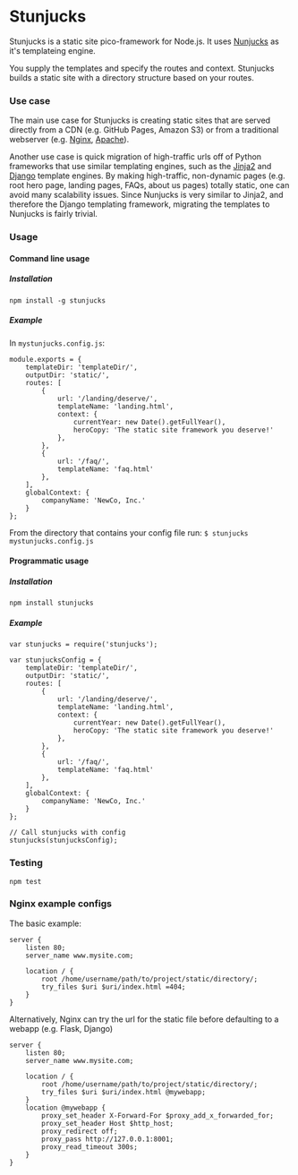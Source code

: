 # Stunjucks

Stunjucks is a static site pico-framework for Node.js.  It uses [Nunjucks](https://mozilla.github.io/nunjucks/) as it's templateing engine.

You supply the templates and specify the routes and context.  Stunjucks builds a static site with a directory structure based on your routes.

### Use case

The main use case for Stunjucks is creating static sites that are served directly from a CDN (e.g. GitHub Pages, Amazon S3) or from a traditional webserver (e.g. [Nginx](https://www.nginx.com/resources/wiki/), [Apache](https://httpd.apache.org/)).

Another use case is quick migration of high-traffic urls off of Python frameworks that use similar templating engines, such as the [Jinja2](http://jinja.pocoo.org/) and [Django](https://www.djangoproject.com/) template engines.  By making high-traffic, non-dynamic pages (e.g. root hero page, landing pages, FAQs, about us pages) totally static, one can avoid many scalability issues. Since Nunjucks is very similar to Jinja2, and therefore the Django templating framework, migrating the templates to Nunjucks is fairly trivial.

### Usage

#### Command line usage

##### Installation

`npm install -g stunjucks`

##### Example

In `mystunjucks.config.js`:
```
module.exports = {
    templateDir: 'templateDir/',
    outputDir: 'static/',
    routes: [
        {
            url: '/landing/deserve/',
            templateName: 'landing.html',
            context: {
                currentYear: new Date().getFullYear(),
                heroCopy: 'The static site framework you deserve!'
            },
        },
        {
            url: '/faq/',
            templateName: 'faq.html'
        },
    ],
    globalContext: {
        companyName: 'NewCo, Inc.'
    }
};
```

From the directory that contains your config file run:
`$ stunjucks mystunjucks.config.js`


#### Programmatic usage

##### Installation

`npm install stunjucks`

##### Example

```
var stunjucks = require('stunjucks');

var stunjucksConfig = {
    templateDir: 'templateDir/',
    outputDir: 'static/',
    routes: [
        {
            url: '/landing/deserve/',
            templateName: 'landing.html',
            context: {
                currentYear: new Date().getFullYear(),
                heroCopy: 'The static site framework you deserve!'
            },
        },
        {
            url: '/faq/',
            templateName: 'faq.html'
        },
    ],
    globalContext: {
        companyName: 'NewCo, Inc.'
    }
};

// Call stunjucks with config
stunjucks(stunjucksConfig);
```

### Testing

`npm test`


### Nginx example configs

The basic example:

```
server {
    listen 80;
    server_name www.mysite.com;

    location / {
        root /home/username/path/to/project/static/directory/;
        try_files $uri $uri/index.html =404;
    }
}
```

Alternatively, Nginx can try the url for the static file before defaulting to a webapp (e.g. Flask, Django)
```
server {
    listen 80;
    server_name www.mysite.com;

    location / {
        root /home/username/path/to/project/static/directory/;
        try_files $uri $uri/index.html @mywebapp;
    }
    location @mywebapp {
        proxy_set_header X-Forward-For $proxy_add_x_forwarded_for;
        proxy_set_header Host $http_host;
        proxy_redirect off;
        proxy_pass http://127.0.0.1:8001;
        proxy_read_timeout 300s;
    }
}
```
